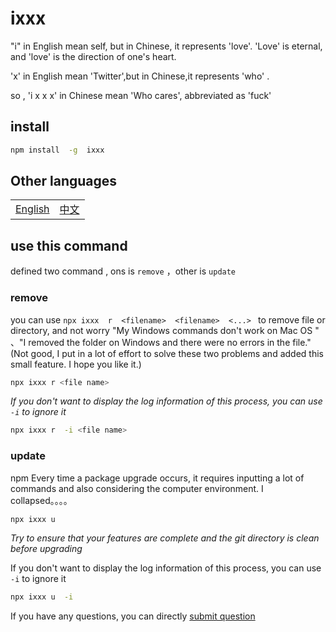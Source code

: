 # ixxx

"i" in English mean self, but in Chinese, it represents 'love'. 'Love' is eternal, and 'love' is the direction of one's heart.

'x' in English mean 'Twitter',but in Chinese,it represents 'who' .

so , 'i x x x' in Chinese mean 'Who cares', abbreviated as 'fuck'

## install

```sh
npm install  -g  ixxx
```

## Other languages

<table><tr>
<td><a href="https://github.com/lmssee/ixxx/blob/main/README.md"  target="_self">English</a></td>
<td><a href="https://github.com/lmssee/ixxx/blob/main/自述文件.md"  target="_self">中文</a></td>
</tr></table>

## use this command

defined two command , ons is `remove` ，other is `update`

### remove

you can use `npx ixxx  r  <filename>  <filename>  <...> ` to remove file or directory, and not worry "My Windows commands don't work on Mac OS " 、"I removed the folder on Windows and there were no errors in the file." (Not good, I put in a lot of effort to solve these two problems and added this small feature. I hope you like it.)

```sh
npx ixxx r <file name>
```

_If you don't want to display the log information of this process, you can use `-i` to ignore it_

```sh
npx ixxx r  -i <file name>
```

### update

npm Every time a package upgrade occurs, it requires inputting a lot of commands and also considering the computer environment. I collapsed。。。。

```sh
npx ixxx u
```

_Try to ensure that your features are complete and the git directory is clean before upgrading_

If you don't want to display the log information of this process, you can use `-i` to ignore it

```sh
npx ixxx u  -i
```

If you have any questions, you can directly [submit question](https://github.com/lmssee/ixxx/issues/new)

